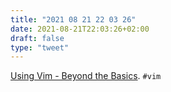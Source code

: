 ```yaml
---
title: "2021 08 21 22 03 26"
date: 2021-08-21T22:03:26+02:00
draft: false
type: "tweet"
---
```

[Using Vim - Beyond the Basics](https://www.radford.edu/~nokie/vim/spr08/beyond.html). `#vim`
